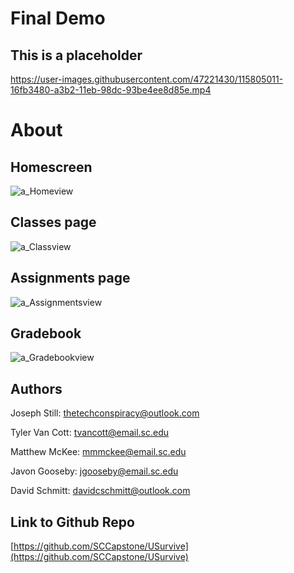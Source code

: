 # Final Demo
## This is a placeholder
https://user-images.githubusercontent.com/47221430/115805011-16fb3480-a3b2-11eb-98dc-93be4ee8d85e.mp4

# About

## Homescreen
![a_Homeview](https://user-images.githubusercontent.com/47221430/115805168-6a6d8280-a3b2-11eb-90cd-ab43c19c0212.png)

## Classes page
![a_Classview](https://user-images.githubusercontent.com/47221430/115805179-70fbfa00-a3b2-11eb-9b75-6e3ed22a9230.png)


## Assignments page
![a_Assignmentsview](https://user-images.githubusercontent.com/47221430/115805189-78bb9e80-a3b2-11eb-9753-871a10652e1f.png)

## Gradebook
![a_Gradebookview](https://user-images.githubusercontent.com/47221430/115805200-7eb17f80-a3b2-11eb-8474-49c251737ae5.png)


## Authors

Joseph Still: thetechconspiracy@outlook.com

Tyler Van Cott: tvancott@email.sc.edu

Matthew McKee: mmmckee@email.sc.edu

Javon Gooseby: jgooseby@email.sc.edu

David Schmitt: davidcschmitt@outlook.com

## Link to Github Repo

[https://github.com/SCCapstone/USurvive](https://github.com/SCCapstone/USurvive)




